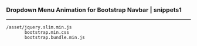 ### Dropdown Menu Animation for Bootstrap Navbar | snippets1
---


```
/asset/jquery.slim.min.js
       bootstrap.min.css
       bootstrap.bundle.min.js
       


```

```
```

```
```

